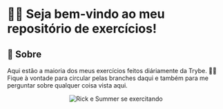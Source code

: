 # 🏋🏽 Seja bem-vindo ao meu repositório de exercícios!

## 📘 Sobre
Aqui estão a maioria dos meus exercícios feitos diáriamente da Trybe. 👮🏽 Fique à vontade para circular pelas branches daqui e também para me perguntar sobre qualquer coisa vista aqui.

<div align="center">
  <img src="https://media.tenor.com/wwtXg34cteEAAAAd/rick-morty-work-out.gif" alt="Rick e Summer se exercitando">
</div>
